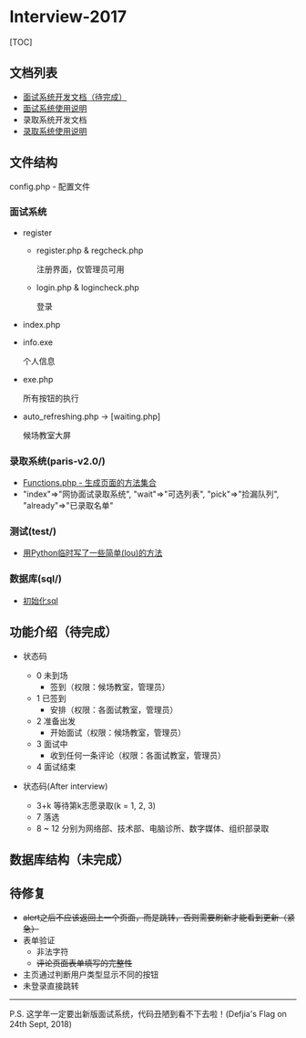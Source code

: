 # Interview-2017
[TOC]
## 文档列表

- [面试系统开发文档（待完成）](README.md)
- [面试系统使用说明](HowToUse.md)
- 录取系统开发文档
- [录取系统使用说明](paris-v2.0/Usage.md)

## 文件结构

config.php - 配置文件

### 面试系统

- register

  - register.php & regcheck.php

    注册界面，仅管理员可用

  - login.php & logincheck.php

    登录

- index.php

- info.exe

  个人信息

- exe.php

  所有按钮的执行

- auto_refreshing.php -> [waiting.php]

  候场教室大屏

### 录取系统(paris-v2.0/)

- [Functions.php - 生成页面的方法集合](paris-v2.0/Functions.php)
- "index"=>"网协面试录取系统", "wait"=>"可选列表", "pick"=>"捡漏队列", "already"=>"已录取名单"

### 测试(test/)

- [用Python临时写了一些简单(lou)的方法](test/test.py)

### 数据库(sql/)

- [初始化sql](sql/init.sql)

## 功能介绍（待完成）

- 状态码
  - 0 未到场
    - 签到（权限：候场教室，管理员）
  - 1 已签到
    - 安排（权限：各面试教室，管理员）
  - 2 准备出发
    - 开始面试（权限：候场教室，管理员）
  - 3 面试中
    - 收到任何一条评论（权限：各面试教室，管理员）
  - 4 面试结束

- 状态码(After interview)
  - 3+k 等待第k志愿录取(k = 1, 2, 3)
  - 7 落选
  - 8 ~ 12 分别为网络部、技术部、电脑诊所、数字媒体、组织部录取

## 数据库结构（未完成） 

## 待修复

- ~~alert之后不应该返回上一个页面，而是跳转，否则需要刷新才能看到更新（紧急）~~
- 表单验证
  - 非法字符
  - ~~评论页面表单填写的完整性~~
- 主页通过判断用户类型显示不同的按钮
- 未登录直接跳转

------

P.S. 这学年一定要出新版面试系统，代码丑陋到看不下去啦！(Defjia's Flag on 24th Sept, 2018)

